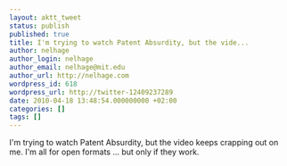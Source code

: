 ```yaml
---
layout: aktt_tweet
status: publish
published: true
title: I'm trying to watch Patent Absurdity, but the vide...
author: nelhage
author_login: nelhage
author_email: nelhage@mit.edu
author_url: http://nelhage.com
wordpress_id: 618
wordpress_url: http://twitter-12409237289
date: 2010-04-18 13:48:54.000000000 +02:00
categories: []
tags: []
---
```

I'm trying to watch Patent Absurdity, but the video keeps crapping out on me. I'm all for open formats ... but only if they work.
